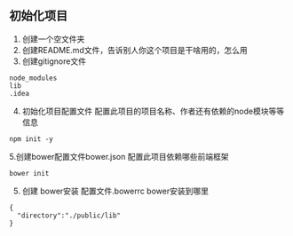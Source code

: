## 初始化项目
1. 创建一个空文件夹
2. 创建README.md文件，告诉别人你这个项目是干啥用的，怎么用
3. 创建gitignore文件
```
node_modules
lib
.idea
```
4. 初始化项目配置文件
配置此项目的项目名称、作者还有依赖的node模块等等信息
```
npm init -y
```
5.创建bower配置文件bower.json
配置此项目依赖哪些前端框架
```
bower init
```

5. 创建 bower安装 配置文件.bowerrc
bower安装到哪里
```
{
  "directory":"./public/lib"
}
```